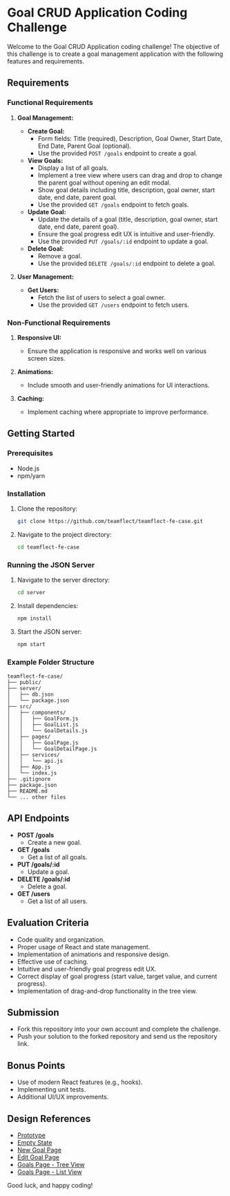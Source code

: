 # Goal CRUD Application Coding Challenge

Welcome to the Goal CRUD Application coding challenge! The objective of this
challenge is to create a goal management application with the following features
and requirements.

## Requirements

### Functional Requirements

1. **Goal Management:**

   - **Create Goal:**
     - Form fields: Title (required), Description, Goal Owner, Start Date, End
       Date, Parent Goal (optional).
     - Use the provided `POST /goals` endpoint to create a goal.
   - **View Goals:**
     - Display a list of all goals.
     - Implement a tree view where users can drag and drop to change the parent
       goal without opening an edit modal.
     - Show goal details including title, description, goal owner, start date,
       end date, parent goal.
     - Use the provided `GET /goals` endpoint to fetch goals.
   - **Update Goal:**
     - Update the details of a goal (title, description, goal owner, start date,
       end date, parent goal).
     - Ensure the goal progress edit UX is intuitive and user-friendly.
     - Use the provided `PUT /goals/:id` endpoint to update a goal.
   - **Delete Goal:**
     - Remove a goal.
     - Use the provided `DELETE /goals/:id` endpoint to delete a goal.

2. **User Management:**
   - **Get Users:**
     - Fetch the list of users to select a goal owner.
     - Use the provided `GET /users` endpoint to fetch users.

### Non-Functional Requirements

1. **Responsive UI:**

   - Ensure the application is responsive and works well on various screen
     sizes.

2. **Animations:**

   - Include smooth and user-friendly animations for UI interactions.

3. **Caching:**
   - Implement caching where appropriate to improve performance.

## Getting Started

### Prerequisites

- Node.js
- npm/yarn

### Installation

1. Clone the repository:
   ```sh
   git clone https://github.com/teamflect/teamflect-fe-case.git
   ```
2. Navigate to the project directory:
   ```sh
   cd teamflect-fe-case
   ```

### Running the JSON Server

1. Navigate to the server directory:
   ```sh
   cd server
   ```
2. Install dependencies:
   ```sh
   npm install
   ```
3. Start the JSON server:
   ```sh
   npm start
   ```

### Example Folder Structure

```
teamflect-fe-case/
├── public/
├── server/
│   ├── db.json
│   └── package.json
├── src/
│   ├── components/
│   │   ├── GoalForm.js
│   │   ├── GoalList.js
│   │   └── GoalDetails.js
│   ├── pages/
│   │   ├── GoalPage.js
│   │   └── GoalDetailPage.js
│   ├── services/
│   │   └── api.js
│   ├── App.js
│   └── index.js
├── .gitignore
├── package.json
├── README.md
└── ... other files
```

## API Endpoints

- **POST /goals**
  - Create a new goal.
- **GET /goals**
  - Get a list of all goals.
- **PUT /goals/:id**
  - Update a goal.
- **DELETE /goals/:id**
  - Delete a goal.
- **GET /users**
  - Get a list of all users.

## Evaluation Criteria

- Code quality and organization.
- Proper usage of React and state management.
- Implementation of animations and responsive design.
- Effective use of caching.
- Intuitive and user-friendly goal progress edit UX.
- Correct display of goal progress (start value, target value, and current
  progress).
- Implementation of drag-and-drop functionality in the tree view.

## Submission

- Fork this repository into your own account and complete the challenge.
- Push your solution to the forked repository and send us the repository link.

## Bonus Points

- Use of modern React features (e.g., hooks).
- Implementing unit tests.
- Additional UI/UX improvements.

## Design References

- [Prototype](https://www.figma.com/proto/KQ7UOa6ipI2thE6ZTkFQpB/Case-Study?page-id=0%3A1&node-id=5-433&viewport=2158%2C490%2C0.59&t=uWGJEBYrsvKiMbug-1&scaling=min-zoom&content-scaling=fixed&starting-point-node-id=5%3A433)
- [Empty State](https://www.figma.com/design/KQ7UOa6ipI2thE6ZTkFQpB/Case-Study?node-id=5-433&t=o2ezZ51WFCAf5vDR-1)
- [New Goal Page](https://www.figma.com/design/KQ7UOa6ipI2thE6ZTkFQpB/Case-Study?node-id=1-388&t=o2ezZ51WFCAf5vDR-1)
- [Edit Goal Page](https://www.figma.com/design/KQ7UOa6ipI2thE6ZTkFQpB/Case-Study?node-id=42-947&t=o2ezZ51WFCAf5vDR-1)
- [Goals Page - Tree View](https://www.figma.com/design/KQ7UOa6ipI2thE6ZTkFQpB/Case-Study?node-id=1-219&t=o2ezZ51WFCAf5vDR-1)
- [Goals Page - List View](https://www.figma.com/design/KQ7UOa6ipI2thE6ZTkFQpB/Case-Study?node-id=5-49&t=o2ezZ51WFCAf5vDR-1)

Good luck, and happy coding!
